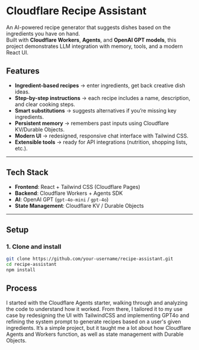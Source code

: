 # Cloudflare Recipe Assistant

An AI-powered recipe generator that suggests dishes based on the ingredients you have on hand.  
Built with **Cloudflare Workers**, **Agents**, and **OpenAI GPT models**, this project demonstrates LLM integration with memory, tools, and a modern React UI.

## Features

- **Ingredient-based recipes** → enter ingredients, get back creative dish ideas.
- **Step-by-step instructions** → each recipe includes a name, description, and clear cooking steps.
- **Smart substitutions** → suggests alternatives if you’re missing key ingredients.
- **Persistent memory** → remembers past inputs using Cloudflare KV/Durable Objects.
- **Modern UI** → redesigned, responsive chat interface with Tailwind CSS.
- **Extensible tools** → ready for API integrations (nutrition, shopping lists, etc.).

---

## Tech Stack

- **Frontend**: React + Tailwind CSS (Cloudflare Pages)
- **Backend**: Cloudflare Workers + Agents SDK
- **AI**: OpenAI GPT (`gpt-4o-mini` / `gpt-4o`)
- **State Management**: Cloudflare KV / Durable Objects

---

## Setup

### 1. Clone and install

```bash
git clone https://github.com/your-username/recipe-assistant.git
cd recipe-assistant
npm install
```

## Process

I started with the Cloudflare Agents starter, walking through and analyzing the code to understand how it worked. From there, I tailored it to my use case by redesigning the UI with TailwindCSS and implementing GPT4o and refining the system prompt to generate recipes based on a user's given ingredients. It’s a simple project, but it taught me a lot about how Cloudflare Agents and Workers function, as well as state management with Durable Objects.
